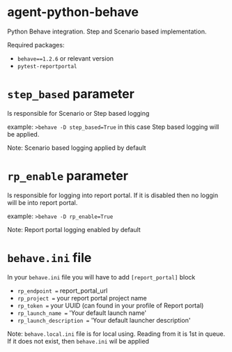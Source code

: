 # agent-python-behave
Python Behave integration. Step and Scenario based implementation.

Required packages:
* `behave==1.2.6` or relevant version
* `pytest-reportportal`


# `step_based` parameter
Is responsible for Scenario or Step based logging

example: `>behave -D step_based=True` in this case Step based logging will be applied.

Note: Scenario based logging applied by default


# `rp_enable` parameter
Is responsible for logging into report portal. If it is disabled then no loggin will be into report portal.<br>

example: `>behave -D rp_enable=True`

Note: Report portal logging enabled by default


# `behave.ini` file
In your `behave.ini` file you will have to add `[report_portal]` block
* `rp_endpoint =` report_portal_url
* `rp_project =` your report portal project name
* `rp_token =` your UUID (can found in your profile of Report portal)
* `rp_launch_name =` 'Your default launch name'
* `rp_launch_description =` 'Your default launcher description'

Note: `behave.local.ini` file is for local using. Reading from it is 1st in queue. If it does not exist, then `behave.ini` wil be applied